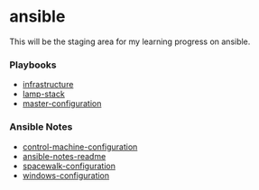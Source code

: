 # ansible

This will be the staging area for my learning progress on ansible.

### Playbooks
* [infrastructure]()
* [lamp-stack](#lampstack.md)
* [master-configuration](https://github.com/routingsparks/ansible/tree/master/playbooks/master-configuration)

### Ansible Notes
* [control-machine-configuration](https://github.com/routingsparks/ansible/tree/master/ansible-notes/control-machine-configuration)
* [ansible-notes-readme](https://github.com/routingsparks/ansible/blob/master/ansible-notes/README.md)
* [spacewalk-configuration](https://github.com/routingsparks/ansible/tree/master/ansible-notes/spacewalk-configuration)
* [windows-configuration](https://github.com/routingsparks/ansible/tree/master/ansible-notes/windows-configuration)
